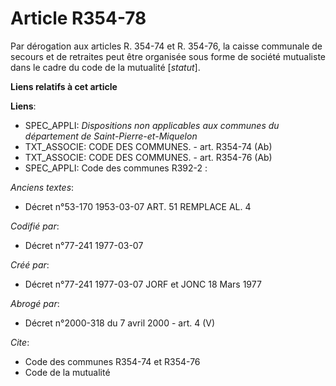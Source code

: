 # Article R354-78

Par dérogation aux articles R. 354-74 et R. 354-76, la caisse communale de secours et de retraites peut être organisée sous
forme de société mutualiste dans le cadre du code de la mutualité [*statut*].

**Liens relatifs à cet article**

**Liens**:

  - SPEC_APPLI: *Dispositions non applicables aux communes du département de Saint-Pierre-et-Miquelon*
  - TXT_ASSOCIE: CODE DES COMMUNES. - art. R354-74 (Ab)
  - TXT_ASSOCIE: CODE DES COMMUNES. - art. R354-76 (Ab)
  - SPEC_APPLI: Code des communes R392-2 :

_Anciens textes_:

  - Décret n°53-170 1953-03-07 ART. 51 REMPLACE AL. 4

_Codifié par_:

  - Décret n°77-241 1977-03-07

_Créé par_:

  - Décret n°77-241 1977-03-07 JORF et JONC 18 Mars 1977

_Abrogé par_:

  - Décret n°2000-318 du 7 avril 2000 - art. 4 (V)

_Cite_:

  - Code des communes R354-74 et R354-76
  - Code de la mutualité
